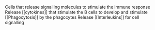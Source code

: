 Cells that release signalling molecules to stimulate the immune response
Release [[cytokines]] that stimulate the B cells to develop and stimulate [[Phagocytosis]] by the phagocytes
Release [[Interleukins]] for cell signalling